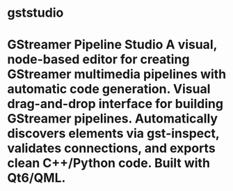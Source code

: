 # gststudio
# GStreamer Pipeline Studio  **A visual, node-based editor for creating GStreamer multimedia pipelines with automatic code generation.**  Visual drag-and-drop interface for building GStreamer pipelines. Automatically discovers elements via gst-inspect, validates connections, and exports clean C++/Python code. Built with Qt6/QML.
